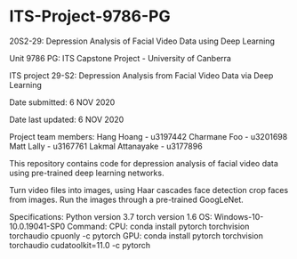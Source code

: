# ITS-Project-9786-PG

20S2-29: Depression Analysis of Facial Video Data using Deep Learning

Unit 9786 PG: ITS Capstone Project - University of Canberra

ITS project 29-S2: Depression Analysis from Facial Video Data via Deep Learning

Date submitted: 6 NOV 2020

Date last updated: 6 NOV 2020

Project team members:
	Hang Hoang - u3197442
 	Charmane Foo - u3201698
 	Matt Lally - u3167761
 	Lakmal Attanayake - u3177896

This repository contains code for depression analysis of facial video data using pre-trained deep learning networks. 

Turn video files into images, using Haar cascades face detection crop faces from images. Run the images through a pre-trained GoogLeNet. 

Specifications:
Python version 3.7
torch version 1.6
OS: Windows-10-10.0.19041-SP0
Command: 
CPU: conda install pytorch torchvision torchaudio cpuonly -c pytorch
GPU: conda install pytorch torchvision torchaudio cudatoolkit=11.0 -c pytorch

